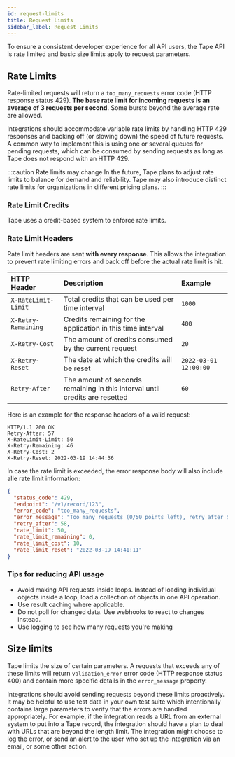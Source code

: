 ```yaml
---
id: request-limits
title: Request Limits
sidebar_label: Request Limits
---
```


To ensure a consistent developer experience for all API users, the Tape API is rate limited and basic size limits apply to request parameters.

## Rate Limits

Rate-limited requests will return a `too_many_requests` error code (HTTP response status 429). **The base rate limit for incoming requests is an average of 3 requests per second**. Some bursts beyond the average rate are allowed.

Integrations should accommodate variable rate limits by handling HTTP 429 responses and backing off (or slowing down) the speed of future requests. A common way to implement this is using one or several queues for pending requests, which can be consumed by sending requests as long as Tape does not respond with an HTTP 429.

:::caution Rate limits may change
In the future, Tape plans to adjust rate limits to balance for demand and reliability. Tape may also introduce distinct rate limits for organizations in different pricing plans.
:::

### Rate Limit Credits

Tape uses a credit-based system to enforce rate limits.

### Rate Limit Headers

Rate limit headers are sent **with every response**. This allows the integration to prevent rate limiting errors and back off before the actual rate limit is hit.

| HTTP Header          | Description                                                                 | Example               |
| :------------------- | :-------------------------------------------------------------------------- | :-------------------- |
| `X-RateLimit-Limit ` | Total credits that can be used per time interval                            | `1000`                |
| `X-Retry-Remaining`  | Credits remaining for the application in this time interval                 | `400`                 |
| `X-Retry-Cost`       | The amount of credits consumed by the current request                       | `20`                  |
| `X-Retry-Reset`      | The date at which the credits will be reset                                 | `2022-03-01 12:00:00` |
| `Retry-After`        | The amount of seconds remaining in this interval until credits are resetted | `60`                  |

Here is an example for the response headers of a valid request:

```http
HTTP/1.1 200 OK
Retry-After: 57
X-RateLimit-Limit: 50
X-Retry-Remaining: 46
X-Retry-Cost: 2
X-Retry-Reset: 2022-03-19 14:44:36
```

In case the rate limit is exceeded, the error response body will also include alle rate limit information:

```json
{
  "status_code": 429,
  "endpoint": "/v1/record/123",
  "error_code": "too_many_requests",
  "error_message": "Too many requests (0/50 points left), retry after 58 seconds (2022-03-19 14:41:11). Your current request costs 10 points. Check https://developers.tapeapp.com/ for more info",
  "retry_after": 58,
  "rate_limit": 50,
  "rate_limit_remaining": 0,
  "rate_limit_cost": 10,
  "rate_limit_reset": "2022-03-19 14:41:11"
}
```

### Tips for reducing API usage

- Avoid making API requests inside loops. Instead of loading individual objects inside a loop, load a collection of objects in one API operation.
- Use result caching where applicable.
- Do not poll for changed data. Use webhooks to react to changes instead.
- Use logging to see how many requests you're making

## Size limits

Tape limits the size of certain parameters. A requests that exceeds any of these limits will return `validation_error` error code (HTTP response status 400) and contain more specific details in the `error_message` property.

Integrations should avoid sending requests beyond these limits proactively. It may be helpful to use test data in your own test suite which intentionally contains large parameters to verify that the errors are handled appropriately. For example, if the integration reads a URL from an external system to put into a Tape record, the integration should have a plan to deal with URLs that are beyond the length limit. The integration might choose to log the error, or send an alert to the user who set up the integration via an email, or some other action.
